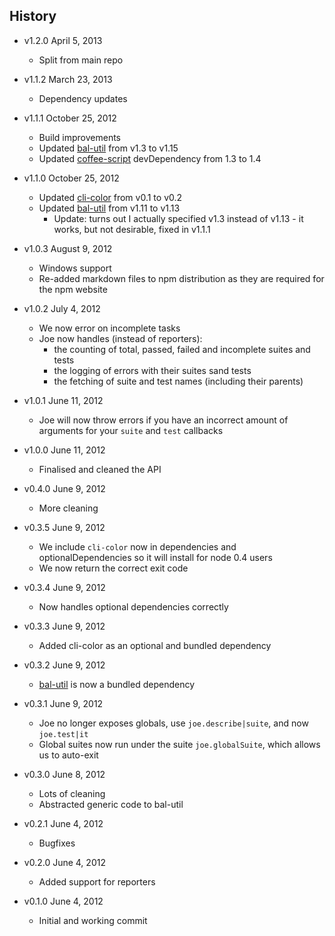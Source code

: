 ## History

- v1.2.0 April 5, 2013
	- Split from main repo

- v1.1.2 March 23, 2013
	- Dependency updates

- v1.1.1 October 25, 2012
	- Build improvements
	- Updated [bal-util](https://github.com/balupton/bal-util) from v1.3 to v1.15
	- Updated [coffee-script](https://github.com/jashkenas/coffee-script) devDependency from 1.3 to 1.4

- v1.1.0 October 25, 2012
	- Updated [cli-color](https://github.com/medikoo/cli-color) from v0.1 to v0.2
	- Updated [bal-util](https://github.com/balupton/bal-util) from v1.11 to v1.13
		- Update: turns out I actually specified v1.3 instead of v1.13 - it works, but not desirable, fixed in v1.1.1

- v1.0.3 August 9, 2012
	- Windows support
	- Re-added markdown files to npm distribution as they are required for the npm website

- v1.0.2 July 4, 2012
	- We now error on incomplete tasks
	- Joe now handles (instead of reporters):
		- the counting of total, passed, failed and incomplete suites and tests
		- the logging of errors with their suites sand tests
		- the fetching of suite and test names (including their parents)

- v1.0.1 June 11, 2012
	- Joe will now throw errors if you have an incorrect amount of arguments for your `suite` and `test` callbacks

- v1.0.0 June 11, 2012
	- Finalised and cleaned the API

- v0.4.0 June 9, 2012
	- More cleaning

- v0.3.5 June 9, 2012
	- We include `cli-color` now in dependencies and optionalDependencies so it will install for node 0.4 users
	- We now return the correct exit code

- v0.3.4 June 9, 2012
	- Now handles optional dependencies correctly

- v0.3.3 June 9, 2012
	- Added cli-color as an optional and bundled dependency

- v0.3.2 June 9, 2012
	- [bal-util](https://github.com/balupton/bal-util) is now a bundled dependency

- v0.3.1 June 9, 2012
	- Joe no longer exposes globals, use `joe.describe|suite`, and now `joe.test|it`
	- Global suites now run under the suite `joe.globalSuite`, which allows us to auto-exit

- v0.3.0 June 8, 2012
	- Lots of cleaning
	- Abstracted generic code to bal-util

- v0.2.1 June 4, 2012
	- Bugfixes

- v0.2.0 June 4, 2012
	- Added support for reporters

- v0.1.0 June 4, 2012
	- Initial and working commit